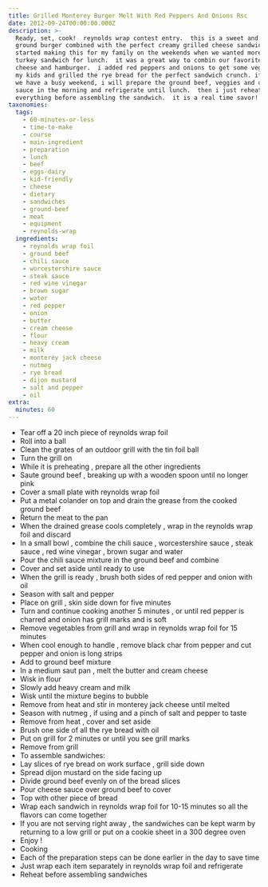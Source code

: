 ```yaml
---
title: Grilled Monterey Burger Melt With Red Peppers And Onions Rsc
date: 2012-09-24T00:00:00.000Z
description: >-
  Ready, set, cook!  reynolds wrap contest entry.  this is a sweet and spicy
  ground burger combined with the perfect creamy grilled cheese sandwich.  i
  started making this for my family on the weekends when we wanted more than a
  turkey sandwich for lunch.  it was a great way to combin our favorite grilled
  cheese and hamburger.  i added red peppers and onions to get some veggies into
  my kids and grilled the rye bread for the perfect sandwich crunch. if i know
  we have a busy weekend, i will prepare the ground beef, veggies and cheese
  sauce in the morning and refrigerate until lunch.  then i just reheat
  everything before assembling the sandwich.  it is a real time savor!
taxonomies:
  tags:
    - 60-minutes-or-less
    - time-to-make
    - course
    - main-ingredient
    - preparation
    - lunch
    - beef
    - eggs-dairy
    - kid-friendly
    - cheese
    - dietary
    - sandwiches
    - ground-beef
    - meat
    - equipment
    - reynolds-wrap
  ingredients:
    - reynolds wrap foil
    - ground beef
    - chili sauce
    - worcestershire sauce
    - steak sauce
    - red wine vinegar
    - brown sugar
    - water
    - red pepper
    - onion
    - butter
    - cream cheese
    - flour
    - heavy cream
    - milk
    - monterey jack cheese
    - nutmeg
    - rye bread
    - dijon mustard
    - salt and pepper
    - oil
extra:
  minutes: 60
---
```

 - Tear off a 20 inch piece of reynolds wrap foil
 - Roll into a ball
 - Clean the grates of an outdoor grill with the tin foil ball
 - Turn the grill on
 - While it is preheating , prepare all the other ingredients
 - Saute ground beef , breaking up with a wooden spoon until no longer pink
 - Cover a small plate with reynolds wrap foil
 - Put a metal colander on top and drain the grease from the cooked ground beef
 - Return the meat to the pan
 - When the drained grease cools completely , wrap in the reynolds wrap foil and discard
 - In a small bowl , combine the chili sauce , worcestershire sauce , steak sauce , red wine vinegar , brown sugar and water
 - Pour the chili sauce mixture in the ground beef and combine
 - Cover and set aside until ready to use
 - When the grill is ready , brush both sides of red pepper and onion with oil
 - Season with salt and pepper
 - Place on grill , skin side down for five minutes
 - Turn and continue cooking another 5 minutes , or until red pepper is charred and onion has grill marks and is soft
 - Remove vegetables from grill and wrap in reynolds wrap foil for 15 minutes
 - When cool enough to handle , remove black char from pepper and cut pepper and onion is long strips
 - Add to ground beef mixture
 - In a medium saut pan , melt the butter and cream cheese
 - Wisk in flour
 - Slowly add heavy cream and milk
 - Wisk until the mixture begins to bubble
 - Remove from heat and stir in monterey jack cheese until melted
 - Season with nutmeg , if using and a pinch of salt and pepper to taste
 - Remove from heat , cover and set aside
 - Brush one side of all the rye bread with oil
 - Put on grill for 2 minutes or until you see grill marks
 - Remove from grill
 - To assemble sandwiches:
 - Lay slices of rye bread on work surface , grill side down
 - Spread dijon mustard on the side facing up
 - Divide ground beef evenly on of the bread slices
 - Pour cheese sauce over ground beef to cover
 - Top with other piece of bread
 - Wrap each sandwich in reynolds wrap foil for 10-15 minutes so all the flavors can come together
 - If you are not serving right away , the sandwiches can be kept warm by returning to a low grill or put on a cookie sheet in a 300 degree oven
 - Enjoy !
 - Cooking
 - Each of the preparation steps can be done earlier in the day to save time
 - Just wrap each item separately in reynolds wrap foil and refrigerate
 - Reheat before assembling sandwiches

